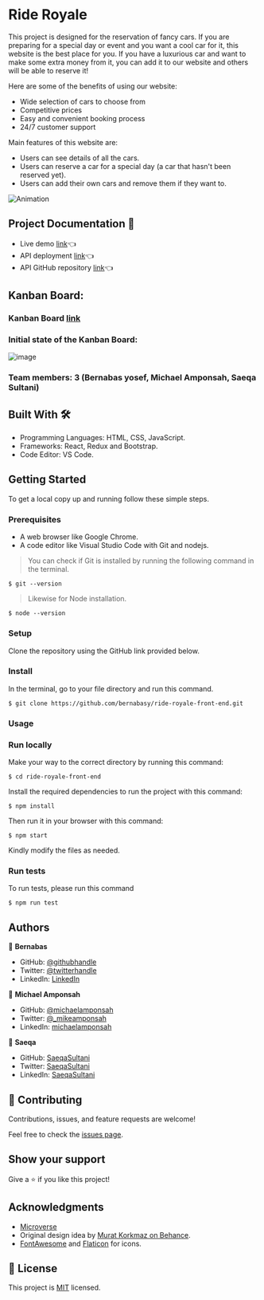 # Ride Royale


This project is designed for the reservation of fancy cars. If you are preparing for a special day or event and you want a cool car for it, this website is the best place for you. If you have a luxurious car and want to make some extra money from it, you can add it to our website and others will be able to reserve it!

Here are some of the benefits of using our website:

- Wide selection of cars to choose from
- Competitive prices
- Easy and convenient booking process
- 24/7 customer support 

Main features of this website are:
 - Users can see details of all the cars.
 - Users can reserve a car for a special day (a car that hasn't been reserved yet).
 - Users can add their own cars and remove them if they want to.
 
 
 ![Animation]()


## Project Documentation 📄

- Live demo [link]()👈
- API deployment [link]()👈
- API GitHub repository [link](https://github.com/bernabasy/ride-royale-front-end)👈

## Kanban Board:

### Kanban Board [link](https://github.com/users/bernabasy/projects/8/views/1)

### Initial state of the Kanban Board:
![image](https://github.com/bernabasy/Ride-Royale-front-end/assets/104406349/10e892d5-d1f4-4e45-837a-b3c0d622d9c2)

### Team members: 3 (Bernabas yosef, Michael Amponsah, Saeqa Sultani)
 
## Built With 🛠️

 - Programming Languages: HTML, CSS, JavaScript.
 - Frameworks: React, Redux and Bootstrap.
 - Code Editor: VS Code.
 
## Getting Started
 
To get a local copy up and running follow these simple steps.

### Prerequisites

- A web browser like Google Chrome.
- A code editor like Visual Studio Code with Git and nodejs.

> You can check if Git is installed by running the following command in the terminal.
```
$ git --version
```
> Likewise for Node installation.
```
$ node --version
```

### Setup

Clone the repository using the GitHub link provided below.

### Install

In the terminal, go to your file directory and run this command.
```
$ git clone https://github.com/bernabasy/ride-royale-front-end.git
```
### Usage

### Run locally

Make your way to the correct directory by running this command:

```
$ cd ride-royale-front-end
```

Install the required dependencies to run the project with this command:
```
$ npm install
```

Then run it in your browser with this command:

```
$ npm start
```

Kindly modify the files as needed.

### Run tests

To run tests, please run this command
```
$ npm run test
```
## Authors

👤 **Bernabas**

- GitHub: [@githubhandle](https://github.com/bernabasy)
- Twitter: [@twitterhandle](https://twitter.com/@bernabasjosef)
- LinkedIn: [LinkedIn](https://www.linkedin.com/in/bernabas-yosef)

👤 **Michael Amponsah**

- GitHub: [@michaelamponsah](https://github.com/michaelamponsah)
- Twitter: [@_mikeamponsah](https://twitter.com/_mikeamponsah)
- LinkedIn: [michaelamponsah](https://linkedin.com/in/mikeamponsah)

👤 **Saeqa**

- GitHub: [SaeqaSultani](https://github.com/SaeqaSultani)
- Twitter: [SaeqaSultani](https://twitter.com/SaeqaSultani)
- LinkedIn: [SaeqaSultani](https://www.linkedin.com/in/saeqa-sultani)

## 🤝 Contributing

Contributions, issues, and feature requests are welcome!

Feel free to check the [issues page](../../issues/).

## Show your support

Give a ⭐️ if you like this project!

## Acknowledgments
- [Microverse](https://www.microverse.org/)
- Original design idea by [Murat Korkmaz on Behance](https://www.behance.net/muratk).
- [FontAwesome](https://fontawesome.com/) and [Flaticon](https://www.flaticon.com/) for icons.

## 📝 License
This project is [MIT](./LICENSE) licensed.
